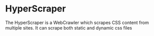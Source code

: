 # HyperScraper
The HyperScraper is a WebCrawler which scrapes CSS content from multiple sites. It can scrape both static and dynamic css files
